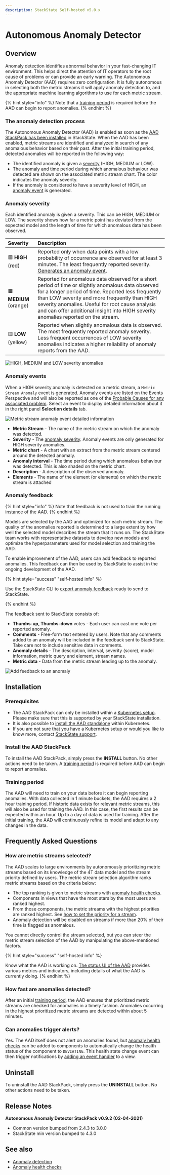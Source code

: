 ```yaml
---
description: StackState Self-hosted v5.0.x
---
```


# Autonomous Anomaly Detector

## Overview

Anomaly detection identifies abnormal behavior in your fast-changing IT environment. This helps direct the attention of IT operators to the root cause of problems or can provide an early warning. The Autonomous Anomaly Detector (AAD) requires zero configuration. It is fully autonomous in selecting both the metric streams it will apply anomaly detection to, and the appropriate machine learning algorithms to use for each metric stream.

{% hint style="info" %}
Note that a [training period](aad.md#training-period) is required before the AAD can begin to report anomalies.
{% endhint %}

### The anomaly detection process

The Autonomous Anomaly Detector (AAD) is enabled as soon as the [AAD StackPack has been installed](aad.md#install-the-aad-stackpack) in StackState. When the AAD has been enabled, metric streams are identified and analyzed in search of any anomalous behavior based on their past. After the initial training period, detected anomalies will be reported in the following way:

* The identified anomaly is given a [severity](aad.md#anomaly-severity) (HIGH, MEDIUM or LOW).
* The anomaly and time period during which anomalous behaviour was detected are shown on the associated metric stream chart. The color indicates the anomaly severity.
* If the anomaly is considered to have a severity level of HIGH, an [anomaly event](aad.md#anomaly-events) is generated.

### Anomaly severity

Each identified anomaly is given a severity. This can be HIGH, MEDIUM or LOW. The severity shows how far a metric point has deviated from the expected model and the length of time for which anomalous data has been observed.

| Severity | Description |
| :--- | :--- |
| 🟥 **HIGH** (red) | Reported only when data points with a low probability of occurrence are observed for at least 3 minutes. The least frequently reported severity. [Generates an anomaly event](aad.md#anomaly-events). |
| 🟧 **MEDIUM** (orange) | Reported for anomalous data observed for a short period of time or slightly anomalous data observed for a longer period of time. Reported less frequently than LOW severity and more frequently than HIGH severity anomalies. Useful for root cause analysis and can offer additional insight into HIGH severity anomalies reported on the stream. |
| 🟨 **LOW** (yellow) | Reported when slightly anomalous data is observed. The most frequently reported anomaly severity. Less frequent occurrences of LOW severity anomalies indicates a higher reliability of anomaly reports from the AAD. |

![HIGH, MEDIUM and LOW severity anomalies](/.gitbook/assets/v50_anomaly_severity_inspector.png)

### Anomaly events

When a HIGH severity anomaly is detected on a metric stream, a `Metric Stream Anomaly` event is generated. Anomaly events are listed on the Events Perspective and will also be reported as one of the [Probable Causes for any associated problem](../../use/problem-analysis/problem_investigation.md#probable-causes). Select an event to display detailed information about it in the right panel **Selection details** tab.

![Metric stream anomaly event detailed information](../../.gitbook/assets/v50_event_metric_stream_anomaly.png)

* **Metric Stream** - The name of the metric stream on which the anomaly was detected.
* **Severity** - The [anomaly severity](#anomaly-severity). Anomaly events are only generated for HIGH severity anomalies.
* **Metric chart** - A chart with an extract from the metric stream centered around the detected anomaly.
* **Anomaly interval** - The time period during which anomalous behaviour was detected. This is also shaded on the metric chart.
* **Description** - A description of the observed anomaly.
* **Elements** - The name of the element (or elements) on which the metric stream is attached

### Anomaly feedback

{% hint style="info" %}
Note that feedback is not used to train the running instance of the AAD.
{% endhint %}

Models are selected by the AAD and optimized for each metric stream. The quality of the anomalies reported is determined to a large extent by how well the selected model describes the stream that it runs on. The StackState team works with representative datasets to develop new models and optimize the hyperparameters used for model selection and training the AAD. 

To enable improvement of the AAD, users can add feedback to reported anomalies. This feedback can then be used by StackState to assist in the ongoing development of the AAD.

{% hint style="success" "self-hosted info" %}

Use the StackState CLI to [export anomaly feedback](/configure/anomaly-detection/export-anomaly-feedback.md) ready to send to StackState.

{% endhint %}

The feedback sent to StackState consists of:
* **Thumbs-up, Thumbs-down** votes - Each user can cast one vote per reported anomaly.
* **Comments** - Free-form text entered by users. Note that any comments added to an anomaly will be included in the feedback sent to StackState. Take care not to include sensitive data in comments.
* **Anomaly details** - The description, interval, severity (score), model information, metric query and element, stream names.
* **Metric data** - Data from the metric stream leading up to the anomaly.

![Add feedback to an anomaly](/.gitbook/assets/v50_anomaly_feedback.png)

## Installation
    
### Prerequisites[](http://not.a.link "StackState Self-Hosted only")

* The AAD StackPack can only be installed within a [Kubernetes setup](../../setup/install-stackstate/kubernetes_install/ "StackState Self-Hosted only"). Please make sure that this is supported by your StackState installation.
* It is also possible to [install the AAD standalone](../../setup/install-stackstate/kubernetes_install/aad_standalone.md "StackState Self-Hosted only") within Kubernetes.
* If you are not sure that you have a Kubernetes setup or would you like to know more, contact [StackState support](https://support.stackstate.com/hc/en-us "StackState Self-Hosted only").

### Install the AAD StackPack

To install the AAD StackPack, simply press the **INSTALL** button. No other actions need to be taken. A [training period](aad.md#training-period) is required before AAD can begin to report anomalies.

### Training period

The AAD will need to train on your data before it can begin reporting anomalies. With data collected in 1 minute buckets, the AAD requires a 2 hour training period. If historic data exists for relevant metric streams, this will also be used for training the AAD. In this case, the first results can be expected within an hour.  Up to a day of data is used for training.  After the initial training, the AAD will continuously refine its model and adapt to any changes in the data.

## Frequently Asked Questions

### How are metric streams selected?

The AAD scales to large environments by autonomously prioritizing metric streams based on its knowledge of the 4T data model and the stream priority defined by users. The metric stream selection algorithm ranks metric streams based on the criteria below:

* The top ranking is given to metric streams with [anomaly health checks](../../use/health-state/anomaly-health-checks.md).
* Components in views that have the most stars by the most users are ranked highest.
* From those components, the metric streams with the highest priorities are ranked highest. See [how to set the priority for a stream](../../use/metrics-and-events/set-telemetry-stream-priority.md).
* Anomaly detection will be disabled on streams if more than 20% of their time is flagged as anomalous.

You cannot directly control the stream selected, but you can steer the metric stream selection of the AAD by manipulating the above-mentioned factors.

{% hint style="success" "self-hosted info" %}

Know what the AAD is working on. [The status UI of the AAD](/setup/install-stackstate/kubernetes_install/aad_standalone.md#troubleshooting) provides various metrics and indicators, including details of what the AAD is currently doing.
{% endhint %}

### How fast are anomalies detected?

After an initial [training period](aad.md#training-period), the AAD ensures that prioritized metric streams are checked for anomalies in a timely fashion. Anomalies occurring in the highest prioritized metric streams are detected within about 5 minutes.

### Can anomalies trigger alerts?

Yes. The AAD itself does not alert on anomalies found, but [anomaly health checks](../../use/health-state/anomaly-health-checks.md) can be added to components to automatically change the health status of the component to `DEVIATING`. This health state change event can then trigger notifications by [adding an event handler](../../use/stackstate-ui/views/manage-event-handlers.md) to a view.

## Uninstall

To uninstall the AAD StackPack, simply press the **UNINSTALL** button. No other actions need to be taken.

## Release Notes

**Autonomous Anomaly Detector StackPack v0.9.2 (02-04-2021)**

* Common version bumped from 2.4.3 to 3.0.0
* StackState min version bumped to 4.3.0

## See also

* [Anomaly detection](../../use/concepts/anomaly-detection.md)
* [Anomaly health checks](../../use/health-state/anomaly-health-checks.md)

